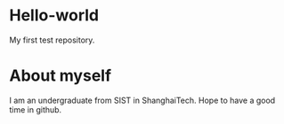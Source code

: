 # Hello-world
My first test repository.

# About myself
I am an undergraduate from SIST in ShanghaiTech. Hope to have a good time in github. 
